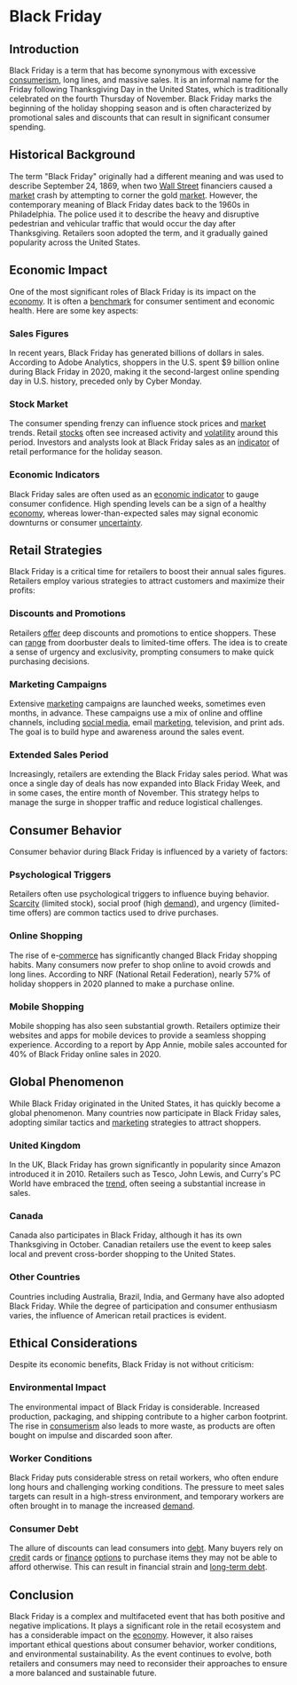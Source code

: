 # Black Friday

## Introduction

Black Friday is a term that has become synonymous with excessive [consumerism](../c/consumerism.md), long lines, and massive sales. It is an informal name for the Friday following Thanksgiving Day in the United States, which is traditionally celebrated on the fourth Thursday of November. Black Friday marks the beginning of the holiday shopping season and is often characterized by promotional sales and discounts that can result in significant consumer spending.

## Historical Background

The term "Black Friday" originally had a different meaning and was used to describe September 24, 1869, when two [Wall Street](../w/wall_street.md) financiers caused a [market](../m/market.md) crash by attempting to corner the gold [market](../m/market.md). However, the contemporary meaning of Black Friday dates back to the 1960s in Philadelphia. The police used it to describe the heavy and disruptive pedestrian and vehicular traffic that would occur the day after Thanksgiving. Retailers soon adopted the term, and it gradually gained popularity across the United States.

## Economic Impact

One of the most significant roles of Black Friday is its impact on the [economy](../e/economy.md). It is often a [benchmark](../b/benchmark.md) for consumer sentiment and economic health. Here are some key aspects:

### Sales Figures

In recent years, Black Friday has generated billions of dollars in sales. According to Adobe Analytics, shoppers in the U.S. spent $9 billion online during Black Friday in 2020, making it the second-largest online spending day in U.S. history, preceded only by Cyber Monday.

### Stock Market

The consumer spending frenzy can influence stock prices and [market](../m/market.md) trends. Retail [stocks](../s/stock.md) often see increased activity and [volatility](../v/volatility.md) around this period. Investors and analysts look at Black Friday sales as an [indicator](../i/indicator.md) of retail performance for the holiday season.

### Economic Indicators

Black Friday sales are often used as an [economic indicator](../e/economic_indicator.md) to gauge consumer confidence. High spending levels can be a sign of a healthy [economy](../e/economy.md), whereas lower-than-expected sales may signal economic downturns or consumer [uncertainty](../u/uncertainty_in_trading.md).

## Retail Strategies

Black Friday is a critical time for retailers to boost their annual sales figures. Retailers employ various strategies to attract customers and maximize their profits:

### Discounts and Promotions

Retailers [offer](../o/offer.md) deep discounts and promotions to entice shoppers. These can [range](../r/range.md) from doorbuster deals to limited-time offers. The idea is to create a sense of urgency and exclusivity, prompting consumers to make quick purchasing decisions.

### Marketing Campaigns

Extensive [marketing](../m/marketing.md) campaigns are launched weeks, sometimes even months, in advance. These campaigns use a mix of online and offline channels, including [social media](../s/social_media.md), email [marketing](../m/marketing.md), television, and print ads. The goal is to build hype and awareness around the sales event.

### Extended Sales Period

Increasingly, retailers are extending the Black Friday sales period. What was once a single day of deals has now expanded into Black Friday Week, and in some cases, the entire month of November. This strategy helps to manage the surge in shopper traffic and reduce logistical challenges.

## Consumer Behavior

Consumer behavior during Black Friday is influenced by a variety of factors:

### Psychological Triggers

Retailers often use psychological triggers to influence buying behavior. [Scarcity](../s/scarcity.md) (limited stock), social proof (high [demand](../d/demand.md)), and urgency (limited-time offers) are common tactics used to drive purchases.

### Online Shopping

The rise of e-[commerce](../c/commerce.md) has significantly changed Black Friday shopping habits. Many consumers now prefer to shop online to avoid crowds and long lines. According to NRF (National Retail Federation), nearly 57% of holiday shoppers in 2020 planned to make a purchase online.

### Mobile Shopping

Mobile shopping has also seen substantial growth. Retailers optimize their websites and apps for mobile devices to provide a seamless shopping experience. According to a report by App Annie, mobile sales accounted for 40% of Black Friday online sales in 2020.

## Global Phenomenon

While Black Friday originated in the United States, it has quickly become a global phenomenon. Many countries now participate in Black Friday sales, adopting similar tactics and [marketing](../m/marketing.md) strategies to attract shoppers.

### United Kingdom

In the UK, Black Friday has grown significantly in popularity since Amazon introduced it in 2010. Retailers such as Tesco, John Lewis, and Curry's PC World have embraced the [trend](../t/trend.md), often seeing a substantial increase in sales.

### Canada

Canada also participates in Black Friday, although it has its own Thanksgiving in October. Canadian retailers use the event to keep sales local and prevent cross-border shopping to the United States.

### Other Countries

Countries including Australia, Brazil, India, and Germany have also adopted Black Friday. While the degree of participation and consumer enthusiasm varies, the influence of American retail practices is evident.

## Ethical Considerations

Despite its economic benefits, Black Friday is not without criticism:

### Environmental Impact

The environmental impact of Black Friday is considerable. Increased production, packaging, and shipping contribute to a higher carbon footprint. The rise in [consumerism](../c/consumerism.md) also leads to more waste, as products are often bought on impulse and discarded soon after.

### Worker Conditions

Black Friday puts considerable stress on retail workers, who often endure long hours and challenging working conditions. The pressure to meet sales targets can result in a high-stress environment, and temporary workers are often brought in to manage the increased [demand](../d/demand.md).

### Consumer Debt

The allure of discounts can lead consumers into [debt](../d/debt.md). Many buyers rely on [credit](../c/credit.md) cards or [finance](../f/finance.md) [options](../o/options.md) to purchase items they may not be able to afford otherwise. This can result in financial strain and [long-term debt](../l/long-term_debt.md).

## Conclusion

Black Friday is a complex and multifaceted event that has both positive and negative implications. It plays a significant role in the retail ecosystem and has a considerable impact on the [economy](../e/economy.md). However, it also raises important ethical questions about consumer behavior, worker conditions, and environmental sustainability. As the event continues to evolve, both retailers and consumers may need to reconsider their approaches to ensure a more balanced and sustainable future.